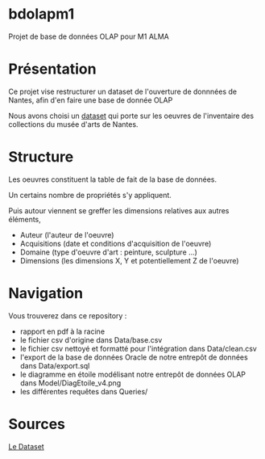 # bdolapm1

Projet de base de données OLAP pour M1 ALMA

# Présentation

Ce projet vise restructurer un dataset de l'ouverture de donnnées de Nantes,
afin d'en faire une base de donnée OLAP

Nous avons choisi un [dataset](http://data.nantes.fr/donnees/detail/inventaire-des-collections-du-musee-darts-de-nantes/) qui porte sur les oeuvres de l'inventaire des collections du musée d'arts de Nantes.

# Structure

Les oeuvres constituent la table de fait de la base de données.

Un certains nombre de propriétés s'y appliquent.

Puis autour viennent se greffer les dimensions relatives aux autres éléments,

* Auteur (l'auteur de l'oeuvre)
* Acquisitions (date et conditions d'acquisition de l'oeuvre)
* Domaine (type d'oeuvre d'art : peinture, sculpture ...)
* Dimensions (les dimensions X, Y et potentiellement Z de l'oeuvre)

# Navigation

Vous trouverez dans ce repository :
* rapport en pdf à la racine
* le fichier csv d'origine dans Data/base.csv
* le fichier csv nettoyé et formatté pour l'intégration dans Data/clean.csv
* l'export de la base de données Oracle de notre entrepôt de données dans Data/export.sql
* le diagramme en étoile modélisant notre entrepôt de données OLAP dans Model/DiagEtoile_v4.png
* les différentes requêtes dans Queries/

# Sources
[Le Dataset](http://data.nantes.fr/donnees/detail/inventaire-des-collections-du-musee-darts-de-nantes/)
